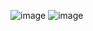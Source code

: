 
![image](https://user-images.githubusercontent.com/70447976/168294924-538cb0aa-e5ff-49f6-b474-5895b3eb1b4c.png)
![image](https://user-images.githubusercontent.com/70447976/168294959-4fed86f6-307c-4dac-8237-9526a51dc2ec.png)
